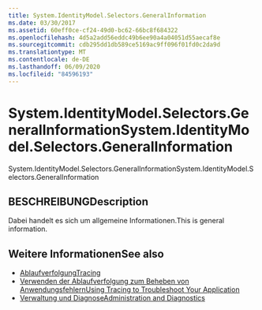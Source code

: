 ```yaml
---
title: System.IdentityModel.Selectors.GeneralInformation
ms.date: 03/30/2017
ms.assetid: 60eff0ce-cf24-49d0-bc62-66bc8f684322
ms.openlocfilehash: 4d5a2add56eddc49b6ee90a4a04051d55aecaf8e
ms.sourcegitcommit: cdb295dd1db589ce5169ac9ff096f01fd0c2da9d
ms.translationtype: MT
ms.contentlocale: de-DE
ms.lasthandoff: 06/09/2020
ms.locfileid: "84596193"
---
```

# <a name="systemidentitymodelselectorsgeneralinformation"></a><span data-ttu-id="83269-102">System.IdentityModel.Selectors.GeneralInformation</span><span class="sxs-lookup"><span data-stu-id="83269-102">System.IdentityModel.Selectors.GeneralInformation</span></span>
<span data-ttu-id="83269-103">System.IdentityModel.Selectors.GeneralInformation</span><span class="sxs-lookup"><span data-stu-id="83269-103">System.IdentityModel.Selectors.GeneralInformation</span></span>  
  
## <a name="description"></a><span data-ttu-id="83269-104">BESCHREIBUNG</span><span class="sxs-lookup"><span data-stu-id="83269-104">Description</span></span>  
 <span data-ttu-id="83269-105">Dabei handelt es sich um allgemeine Informationen.</span><span class="sxs-lookup"><span data-stu-id="83269-105">This is general information.</span></span>  
  
## <a name="see-also"></a><span data-ttu-id="83269-106">Weitere Informationen</span><span class="sxs-lookup"><span data-stu-id="83269-106">See also</span></span>

- [<span data-ttu-id="83269-107">Ablaufverfolgung</span><span class="sxs-lookup"><span data-stu-id="83269-107">Tracing</span></span>](index.md)
- [<span data-ttu-id="83269-108">Verwenden der Ablaufverfolgung zum Beheben von Anwendungsfehlern</span><span class="sxs-lookup"><span data-stu-id="83269-108">Using Tracing to Troubleshoot Your Application</span></span>](using-tracing-to-troubleshoot-your-application.md)
- [<span data-ttu-id="83269-109">Verwaltung und Diagnose</span><span class="sxs-lookup"><span data-stu-id="83269-109">Administration and Diagnostics</span></span>](../index.md)
